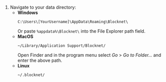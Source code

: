 1. Navigate to your data directory:
	- **Windows**
		```
		C:\Users\[YourUsername]\AppData\Roaming\Blocknet\
		```
		Or paste `%appdata%\Blocknet\` into the File Explorer path field.
	- **MacOS**
		```
		~/Library/Application Support/Blocknet/
		```
		Open Finder and in the program menu select *Go* > *Go to Folder...* and enter the above path.
	- **Linux**
		```
		~/.blocknet/
		```
